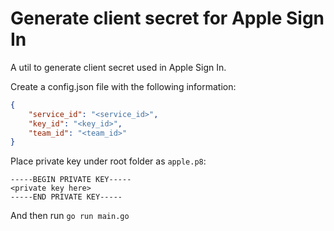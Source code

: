 # Generate client secret for Apple Sign In
A util to generate client secret used in Apple Sign In.

Create a config.json file with the following information:
```json
{
	"service_id": "<service_id>",
	"key_id": "<key_id>",
	"team_id": "<team_id>"
}
```
Place private key under root folder as `apple.p8`:
```
-----BEGIN PRIVATE KEY-----
<private key here>
-----END PRIVATE KEY-----
```
And then run `go run main.go`
